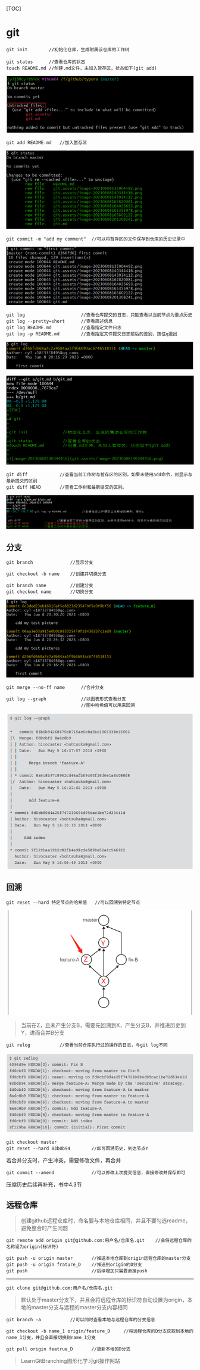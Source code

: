 [TOC]

# git

```
git init		//初始化仓库，生成附属该仓库的工作树

git status		//查看仓库的状态
touch README.md	//创建.md文件，未加入暂存区，状态如下(git add)
```

![image-20230608201308241](git.assets/image-20230608201308241.png)

```
git add README.md	//加入暂存区
```

![image-20230608201552790](git.assets/image-20230608201552790.png)

```
git commit -m "add my comment"	//可以将暂存区的文件保存到仓库的历史记录中
```

![image-20230608201805433](git.assets/image-20230608201805433.png)

```
git log						//查看仓库提交的日志，只能查看以当前节点为重点历史
git log --pretty=short		//查看简述信息
git log README.md			//查看指定文件日志
git log -p README.md		//查看指定文件提交日志前后的差别，按住q退出
```

![image-20230608201729908](git.assets/image-20230608201729908.png)

![image-20230608202119343](git.assets/image-20230608202119343.png)

```
git diff			//查看当前工作树与暂存区的区别，如果未使用add命令，则显示与最新提交的区别
git diff HEAD		//查看工作树和最新提交的区别。
```

![image-20230608202726999](git.assets/image-20230608202726999.png)

## 分支

```
git branch				//显示分支
```

```
git checkout -b name	//创建并切换分支
```

```
git branch name			//创建分支
git checkout name		//切换分支
```

![image-20230608203126110](git.assets/image-20230608203126110.png)

```
git merge --no-ff name		//合并分支
```

```
git log --graph				//以图表形式查看分支
							//图中哈希值可以用来回溯
```

![image-20230608164025693](git.assets/image-20230608164025693.png)

## 回溯

```
git reset --hard 特定节点的哈希值	//可以回溯到特定节点
```

![image-20230608165355978](git.assets/image-20230608165355978.png)

> 当前在Z，且未产生分支B，需要先回溯到X，产生分支B，并推进历史到Y，进而合并B分支

```
git relog			//查看当前仓库执行过的操作的日志，与git log不同
```

![image-20230608165802122](git.assets/image-20230608165802122.png)

```
git checkout master
git reset --hard 83b0b94		//即可回溯历史，到达节点Y
```

若合并分支时，产生冲突，需要修改文件，再合并

```
git commit --amend				//可以修改上次提交信息，直接修改并保存即可
```

压缩历史后续再补充，书中4.3节

## 远程仓库

> 创建github远程仓库时，命名要与本地仓库相同，并且不要勾选readme，避免整合时产生问题

```
git remote add origin git@github.com:用户名/仓库名.git	//会将远程仓库的名称设为origin(标识符)
```

```
git push -u origin master		//推送本地仓库到origin远程仓库的master分支
git push -u origin frature_D	//推送到origin的D分支
git push						//后续增加只需要直接push
```

------

```
git clone git@github.com:用户名/仓库名.git
```

> 默认处于master分支下，并且会将远程仓库的标识符自动设置为origin，本地的master分支与远程的master分支内容相同

```
git branch -a			//可以同时查看本地与远程仓库的分支信息
```

```
git checkout -b name_1 origin/feature_D		//将远程仓库的D分支获取到本地的name_1分支，并且会直接切换到name_1分支
```

```
git pull origin featrue_D		//更新本地的D分支
```

> LearnGitBranching图形化学习git操作网站